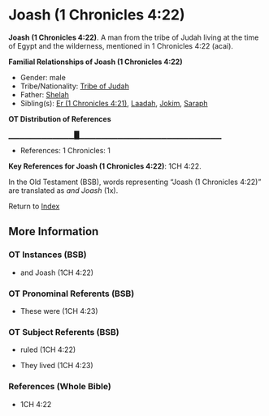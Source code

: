 # Joash (1 Chronicles 4:22)
**Joash (1 Chronicles 4:22)**. 
A man from the tribe of Judah living at the time of Egypt and the wilderness, mentioned in 1 Chronicles 4:22 (acai). 




**Familial Relationships of Joash (1 Chronicles 4:22)**


* Gender: male
* Tribe/Nationality: [Tribe of Judah](../../../groups/md/acai/Judah.md)
* Father: [Shelah](Shelah.md)
* Sibling(s): [Er (1 Chronicles 4:21)](Er.3.md), [Laadah](Laadah.md), [Jokim](Jokim.md), [Saraph](Saraph.md)


**OT Distribution of References**

▁▁▁▁▁▁▁▁▁▁▁▁█▁▁▁▁▁▁▁▁▁▁▁▁▁▁▁▁▁▁▁▁▁▁▁▁▁▁
* References: 1 Chronicles: 1



**Key References for Joash (1 Chronicles 4:22)**: 
1CH 4:22. 


In the Old Testament (BSB), words representing “Joash (1 Chronicles 4:22)” are translated as 
*and Joash* (1x). 




Return to [Index](00-Index.md)

## More Information

### OT Instances (BSB)

* and Joash (1CH 4:22)



### OT Pronominal Referents (BSB)

* These were (1CH 4:23)



### OT Subject Referents (BSB)

* ruled (1CH 4:22)

* They lived (1CH 4:23)



### References (Whole Bible)

* 1CH 4:22



